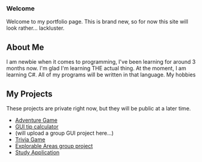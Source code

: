 ### Welcome

Welcome to my portfolio page. This is brand new, so for now this site will look rather... lackluster.

## About Me
I am newbie when it comes to programming, I've been learning for around 3 months now. I'm glad I'm learning THE actual thing.
At the moment, I am learning C#. All of my programs will be written in that language.
My hobbies 

## My Projects
These projects are private right now, but they will be public at a later time.
- [Adventure Game](https://github.com/ReviveZygarde/adventure-game)
- [GUI tip calculator](https://github.com/ReviveZygarde/tip-calculator-GUI)
- (will upload a group GUI project here...)
- [Trivia Game](https://github.com/ReviveZygarde/trivia-game)
- [Explorable Areas group project](https://github.com/ReviveZygarde/explorable-areas-1)
- [Study Application](https://github.com/ReviveZygarde/study-app)
